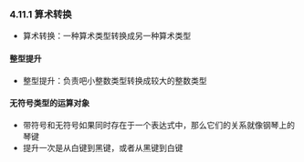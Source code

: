 ### 4.11.1 算术转换
* 算术转换：一种算术类型转换成另一种算术类型

#### 整型提升
* 整型提升：负责吧小整数类型转换成较大的整数类型

#### 无符号类型的运算对象
* 带符号和无符号如果同时存在于一个表达式中，那么它们的关系就像钢琴上的琴键
* 提升一次是从白键到黑键，或者从黑键到白键